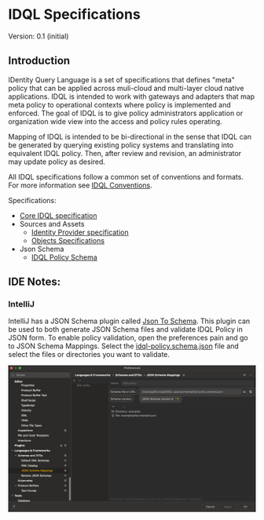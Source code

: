 # IDQL Specifications

Version: 0.1 (initial)

## Introduction

IDentity Query Language is a set of specifications that defines "meta" policy that can be applied across muli-cloud 
and multi-layer cloud native applications. IDQL is intended to work with gateways and adapters that map meta policy 
to operational contexts where policy is implemented and enforced. The goal of IDQL is to give policy administrators 
application or organization wide view into the access and policy rules operating.

Mapping of IDQL is intended to be bi-directional in the sense that IDQL can be generated by querying existing policy 
systems and translating into equivalent IDQL policy. Then, after review and revision, an administrator may update 
policy as desired.

All IDQL specifications follow a common set of conventions and formats. For more information see 
[IDQL Conventions](Conventions.md).

Specifications:
* [Core IDQL specification](../IDQL-core-specification.md)
* Sources and Assets
  * [Identity Provider specification](IDQL-providers.md)
  * [Objects Specifications](IDQL-assets.md)
* Json Schema
  * [IDQL Policy Schema](../schema/idql-policy.schema.json)

## IDE Notes:

### IntelliJ
IntelliJ has a JSON Schema plugin called [Json To Schema](https://plugins.jetbrains.com/plugin/17611-json-to-schema).
This plugin can be used to both generate JSON Schema files and validate IDQL Policy in JSON form. To enable policy 
validation, open the preferences pain and go to JSON Schema Mappings. Select the 
[idql-policy.schema.json](../schema/idql-policy.schema.json) file and select the files or directories you want to validate.

![JSON Schema Plugin](../collateral/images/IntelliJ-jsonschema.png)